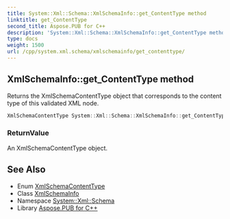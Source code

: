 ```yaml
---
title: System::Xml::Schema::XmlSchemaInfo::get_ContentType method
linktitle: get_ContentType
second_title: Aspose.PUB for C++
description: 'System::Xml::Schema::XmlSchemaInfo::get_ContentType method. Returns the XmlSchemaContentType object that corresponds to the content type of this validated XML node in C++.'
type: docs
weight: 1500
url: /cpp/system.xml.schema/xmlschemainfo/get_contenttype/
---
```

## XmlSchemaInfo::get_ContentType method


Returns the XmlSchemaContentType object that corresponds to the content type of this validated XML node.

```cpp
XmlSchemaContentType System::Xml::Schema::XmlSchemaInfo::get_ContentType()
```


### ReturnValue

An XmlSchemaContentType object.

## See Also

* Enum [XmlSchemaContentType](../../xmlschemacontenttype/)
* Class [XmlSchemaInfo](../)
* Namespace [System::Xml::Schema](../../)
* Library [Aspose.PUB for C++](../../../)
